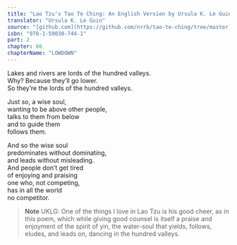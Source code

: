 ```yaml
---
title: "Lao Tzu's Tao Te Ching: An English Version by Ursula K. Le Guin"
translator: "Ursula K. Le Guin"
source: "[github.com](https://github.com/nrrb/tao-te-ching/tree/master)"
isbn: "978-1-59030-744-1"
part: 2
chapter: 66
chapterName: "LOWDOWN"
---
```

Lakes and rivers are lords of the hundred valleys.  
Why? Because they’ll go lower.  
So they’re the lords of the hundred valleys.  

Just so, a wise soul,  
wanting to be above other people,  
talks to them from below  
and to guide them  
follows them.  

And so the wise soul  
predominates without dominating,  
and leads without misleading.  
And people don’t get tired  
of enjoying and praising  
one who, not competing,  
has in all the world  
no competitor.  


> **Note** UKLG: One of the things I love in Lao Tzu is his good cheer, as in this poem, which while giving good counsel is itself a praise and enjoyment of the spirit of yin, the water-soul that yields, follows, eludes, and leads on, dancing in the hundred valleys.